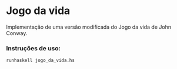 # Jogo da vida

Implementação de uma versão modificada do Jogo da vida de John Conway.

### **Instruções de uso**:
    runhaskell jogo_da_vida.hs
